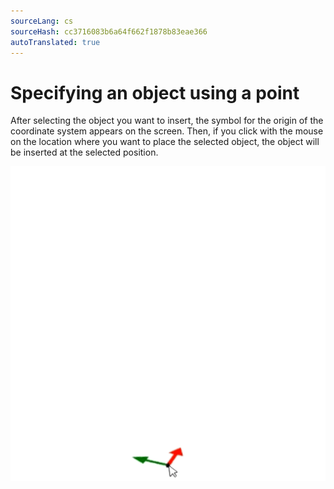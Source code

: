 ```yaml
---
sourceLang: cs
sourceHash: cc3716083b6a64f662f1878b83eae366
autoTranslated: true
---
```


# Specifying an object using a point

After selecting the object you want to insert, the symbol for the origin of the coordinate system appears on the screen. Then, if you click with the mouse on the location where you want to place the selected object, the object will be inserted at the selected position.

![How to insert point?](img/insertPoint.gif)